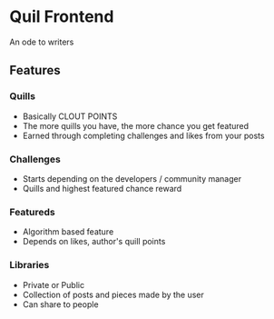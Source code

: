 # Quil Frontend
An ode to writers

## Features
### Quills
- Basically CLOUT POINTS
- The more quills you have, the more chance you get featured
- Earned through completing challenges and likes from your posts

### Challenges
- Starts depending on the developers / community manager
- Quills and highest featured chance reward

### Featureds
- Algorithm based feature
- Depends on likes, author's quill points

### Libraries
- Private or Public
- Collection of posts and pieces made by the user
- Can share to people


